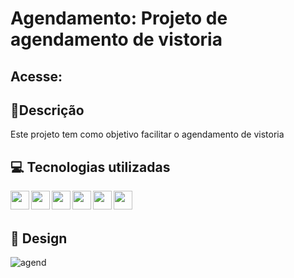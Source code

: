 # Agendamento: Projeto de agendamento de vistoria

## Acesse: 


## 📖Descrição

Este projeto tem como objetivo facilitar o agendamento de vistoria

## 💻 Tecnologias utilizadas

<div align="center">

<img align="left" height="30" width="30" src="https://cdn.jsdelivr.net/gh/devicons/devicon/icons/html5/html5-original-wordmark.svg" />

<img align="left" height="30" width="30" src="https://cdn.jsdelivr.net/gh/devicons/devicon/icons/css/css-original-wordmark.svg" />

<img align="left" height="30" width="30" src="https://cdn.jsdelivr.net/gh/devicons/devicon/icons/javascript/javascript-original.svg" />

<img align="left" height="30" width="30" src="https://cdn.jsdelivr.net/gh/devicons/devicon/icons/bootstrap/bootstrap-original-wordmark.svg" />

<img align="left" height="30" width="30" src="https://cdn.jsdelivr.net/gh/devicons/devicon/icons/jquery/jquery-original.svg" />

<img align="left" height="30" width="30" src="https://cdn.jsdelivr.net/gh/devicons/devicon/icons/vscode/vscode-original.svg" />
          
          
</div>
<br/><br/>
          
## 🎨 Design 

![agend](https://github.com/YuriSantiag/agendamento-bootstrap/assets/107895723/ffc1bdc0-b028-4ff2-845d-e095a55320d6)

